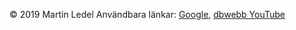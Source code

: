 &copy; 2019 Martin Ledel Användbara länkar: [Google](https://www.google.se/), [dbwebb YouTube](https://www.youtube.com/channel/UCxX3bcidovf5MDLeXMcbDyg)
